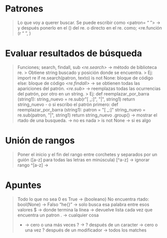 # Patrones
> Lo que voy a querer buscar.
> Se puede escribir como <patron= “   ”> → y después ponerlo en el () del re.
o directo en el re. como; <re.función (r “   ”,    )

# Evaluar resultados de búsqueda
> Funciones; search, findall, sub
> *<re.search>* → método de biblioteca re.
    > Obtiene string buscado y posición donde se encuentra.
    > Ej: 
        import re
        if re.search(patron, texto) is not None:
            bloque de código
        else:
            bloque de código
> *<re.findall>* → se obtienen todas las apariciones del patrón.
> *<re.sub>* → reemplazas todas las ocurrencias del patrón, por otro en un string.
    > Ej:
        def reemplazar_por_barra (string1):
            string_nuevo = re.sub(r"[ _:]", "|", string1)
            return string_nuevo
    - o si escribo el patrón primero:
        def reemplazar_por_barra (string1):
            patron = "[ _:]"
            string_nuevo = re.sub(patron, "|", string1)
            return string_nuevo
> .group() → mostrar el rtado de una busqueda.
> <None> → no es nada
    > is not None → si es algo

# Unión de rangos
> Poner el inicio y el fin del rango entre corchetes y separados por un guión ([a-z] para todas las letras en minúscula)
> [^a-z] → ignorar rango
> ^[a-z] → 

# Apuntes
> Todo lo que no sea 0 es True → (booleano)
> No encuentra rtado: bool(None) → Falso
> “he{}” → solo busca esa palabra entre esos valores
> $ → donde termina la línea
> <find all> → devuelve lista cada vez que encuentra un patron
> . → cualquier cosa
> * → cero o una más veces
> ? →
    ? después de  un caracter → cero o una vez
    ? después de un modificador → todos los matches





